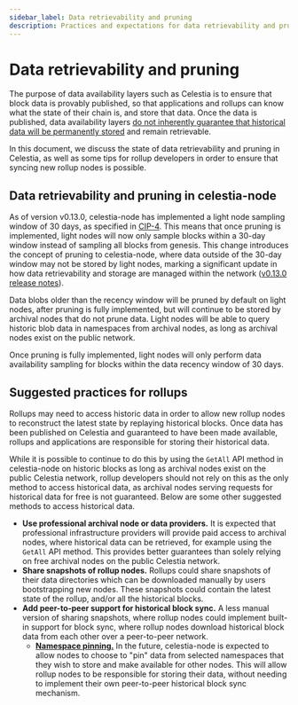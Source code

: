 ```yaml
---
sidebar_label: Data retrievability and pruning
description: Practices and expectations for data retrievability and pruning on Celestia.
---
```


# Data retrievability and pruning

The purpose of data availability layers such as Celestia is to ensure
that block data is provably published, so that applications
and rollups can know what the state of their chain is, and store that data.
Once the data is published, data availability layers
[do not inherently guarantee that historical data will be permanently stored](https://notes.ethereum.org/@vbuterin/proto_danksharding_faq#If-data-is-deleted-after-30-days-how-would-users-access-older-blobs)
and remain retrievable.

In this document, we discuss the state of data retrievability and
pruning in Celestia, as well as some tips for rollup developers in
order to ensure that syncing new rollup nodes is possible.

## Data retrievability and pruning in celestia-node

As of version v0.13.0, celestia-node has implemented a light node
sampling window of 30 days, as specified in
[CIP-4](https://github.com/celestiaorg/CIPs/blob/main/cips/cip-4.md).
This means that once pruning is implemented,
light nodes will now only sample blocks within a 30-day
window instead of sampling all blocks from genesis. This change
introduces the concept of pruning to celestia-node, where data
outside of the 30-day window may not be stored by light nodes,
marking a significant update in how data retrievability and
storage are managed within the network
([v0.13.0 release notes](https://github.com/celestiaorg/celestia-node/releases/tag/v0.13.0)).

Data blobs older than the recency window will be pruned by default
on light nodes, after pruning is fully implemented,
but will continue to be stored by archival nodes that do not prune data. Light
nodes will be able to query historic blob data in namespaces from archival
nodes, as long as archival nodes exist on the public network.

Once pruning is fully implemented, light nodes will only perform data
availability sampling for blocks within the data recency window of 30 days.

## Suggested practices for rollups

Rollups may need to access historic data in order to allow new rollup nodes
to reconstruct the latest state by replaying historical blocks. Once data has
been published on Celestia and guaranteed to have been made available, rollups
and applications are responsible for storing their historical data.

While it is possible to continue to do this by using the `GetAll` API method in
celestia-node on historic blocks as long as archival nodes exist on the public
Celestia network, rollup developers should not rely on this as the only method
to access historical data, as archival nodes serving requests for historical
data for free is not guaranteed. Below are some other suggested methods to
access historical data.

- **Use professional archival node or data providers.** It is expected that
  professional infrastructure providers will provide paid access to archival
  nodes, where historical data can be retrieved, for example using the `GetAll`
  API method. This provides better guarantees than solely relying on free
  archival nodes on the public Celestia network.
- **Share snapshots of rollup nodes.** Rollups could share snapshots of their
  data directories which can be downloaded manually by users bootstrapping new
  nodes. These snapshots could contain the latest state of the rollup, and/or
  all the historical blocks.
- **Add peer-to-peer support for historical block sync.** A less manual version
  of sharing snapshots, where rollup nodes could implement built-in support for
  block sync, where rollup nodes download historical block data from each other
  over a peer-to-peer network.
  - [**Namespace pinning.**](https://github.com/celestiaorg/celestia-node/issues/2830)
    In the future, celestia-node is expected to allow nodes to choose to "pin"
    data from selected namespaces that they wish to store and make available for
    other nodes. This will allow rollup nodes to be responsible for storing their
    data, without needing to implement their own peer-to-peer historical block
    sync mechanism.

